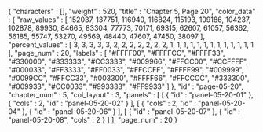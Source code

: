 {
  "characters" : [],
  "weight" : 520,
  "title" : "Chapter 5, Page 20",
  "color_data" : {
    "raw_values" : [
      152037,
      137751,
      116940,
      116824,
      115193,
      109186,
      104237,
      102878,
      89930,
      84665,
      83304,
      77773,
      70171,
      69315,
      62607,
      61057,
      56362,
      56185,
      55747,
      53270,
      49569,
      48440,
      47607,
      47450,
      38097
    ],
    "percent_values" : [
      3,
      3,
      3,
      3,
      3,
      2,
      2,
      2,
      2,
      2,
      2,
      2,
      1,
      1,
      1,
      1,
      1,
      1,
      1,
      1,
      1,
      1,
      1,
      1,
      1
    ],
    "page_num" : 20,
    "labels" : [
      "#FFFF00",
      "#FFFFCC",
      "#FFFF33",
      "#330000",
      "#333333",
      "#CC3333",
      "#009966",
      "#FFCC00",
      "#CCFFFF",
      "#000033",
      "#FF3333",
      "#FF0033",
      "#FFCCFF",
      "#FFFF99",
      "#009999",
      "#0099CC",
      "#FFCC33",
      "#003300",
      "#FFFF66",
      "#FFCCCC",
      "#333300",
      "#009933",
      "#CC0033",
      "#993333",
      "#FF9933"
    ]
  },
  "id" : "page-05-20",
  "chapter_num" : 5,
  "col_layout" : 3,
  "panels" : [
    [
      {
        "id" : "panel-05-20-01"
      },
      {
        "cols" : 2,
        "id" : "panel-05-20-02"
      }
    ],
    [
      {
        "cols" : 2,
        "id" : "panel-05-20-04"
      },
      {
        "id" : "panel-05-20-06"
      }
    ],
    [
      {
        "id" : "panel-05-20-07"
      },
      {
        "id" : "panel-05-20-08",
        "cols" : 2
      }
    ]
  ],
  "page_num" : 20
}
